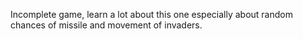 Incomplete game, learn a lot about this one especially about random chances of missile and movement of invaders.
